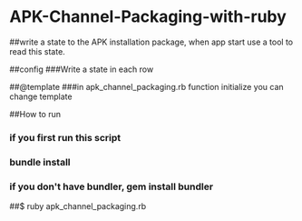 # APK-Channel-Packaging-with-ruby


##write a state to the APK installation package, when app start use a tool to read this state.

##config
###Write a state in each row

##@template
###in apk_channel_packaging.rb function initialize you can change template 

##How to run
### if you first run this script
### bundle install
### if you don't have bundler, gem install bundler

##$ ruby apk_channel_packaging.rb
